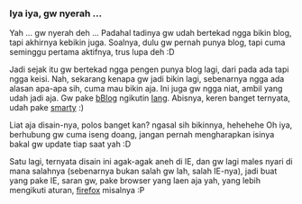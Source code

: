### Iya iya, gw nyerah ...

Yah ... gw nyerah deh ... Padahal tadinya gw udah bertekad ngga bikin blog, tapi akhirnya kebikin juga. Soalnya, dulu gw pernah punya blog, tapi cuma seminggu pertama aktifnya, trus lupa deh :D

Jadi sejak itu gw bertekad ngga pengen punya blog lagi, dari pada ada tapi ngga keisi.
Nah, sekarang kenapa gw jadi bikin lagi, sebenarnya ngga ada alasan apa-apa sih, cuma mau bikin aja. Ini juga gw ngga niat, ambil yang udah jadi aja. Gw pake <a href="http://www.bblog.com">bBlog</a> ngikutin <a href="http://www.fajran.net">Iang</a>. Abisnya, keren banget ternyata, udah pake <a href="http://smarty.php.net">smarty</a> :)

Liat aja disain-nya, polos banget kan? ngasal sih bikinnya, hehehehe
Oh iya, berhubung gw cuma iseng doang, jangan pernah mengharapkan isinya bakal gw update tiap saat yah :D

Satu lagi, ternyata disain ini agak-agak aneh di IE, dan gw lagi males nyari di mana salahnya (sebenarnya bukan salah gw lah, salah IE-nya), jadi buat yang pake IE, saran gw, pake browser yang laen aja yah, yang lebih mengikuti aturan, <a href="http://www.getfirefox.com">firefox</a> misalnya :P

<!-- METADATA: {"time": "2004-09-05 23:29:08", "title": "Iya iya, gw nyerah ..."} -->
